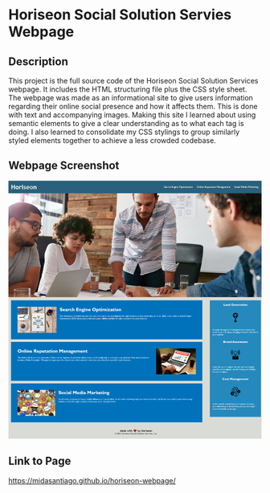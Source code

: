 # Horiseon Social Solution Servies Webpage

## Description

This project is the full source code of the Horiseon Social Solution Services webpage.
It includes the HTML structuring file plus the CSS style sheet.
The webpage was made as an informational site to give users information regarding their online social presence and how it affects them. This is done with text and accompanying images.
Making this site I learned about using semantic elements to give a clear understanding as to what each tag is doing. I also learned to consolidate my CSS stylings to group similarly styled elements together to achieve a less crowded codebase.

## Webpage Screenshot

![Full Web Page view](assets/images/full-page-view.png)

## Link to Page

https://midasantiago.github.io/horiseon-webpage/
